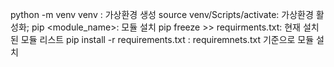 python -m venv venv : 가상환경 생성
source venv/Scripts/activate: 가상환경 활성화;
pip <module_name>: 모듈 설치
pip freeze >> requirments.txt: 현재 설치된 모듈 리스트
pip install -r requirements.txt : requiremnets.txt 기준으로 모듈 설치